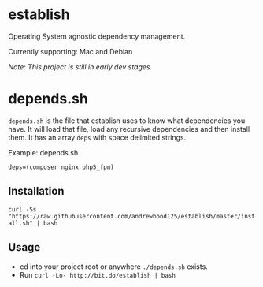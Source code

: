 establish
========

Operating System agnostic dependency management.

Currently supporting: Mac and Debian

*Note: This project is still in early dev stages.*  

depends.sh
==========
`depends.sh` is the file that establish uses to know what dependencies
you have. It will load that file, load any recursive dependencies and
then install them. It has an array `deps` with space delimited strings.

Example: depends.sh
````
deps=(composer nginx php5_fpm)
````

Installation
------------

`curl -Ss
"https://raw.githubusercontent.com/andrewhood125/establish/master/install.sh" | bash`

Usage
-----
  - cd into your project root or anywhere `./depends.sh` exists.
  - Run `curl -Lo- http://bit.do/establish | bash`
